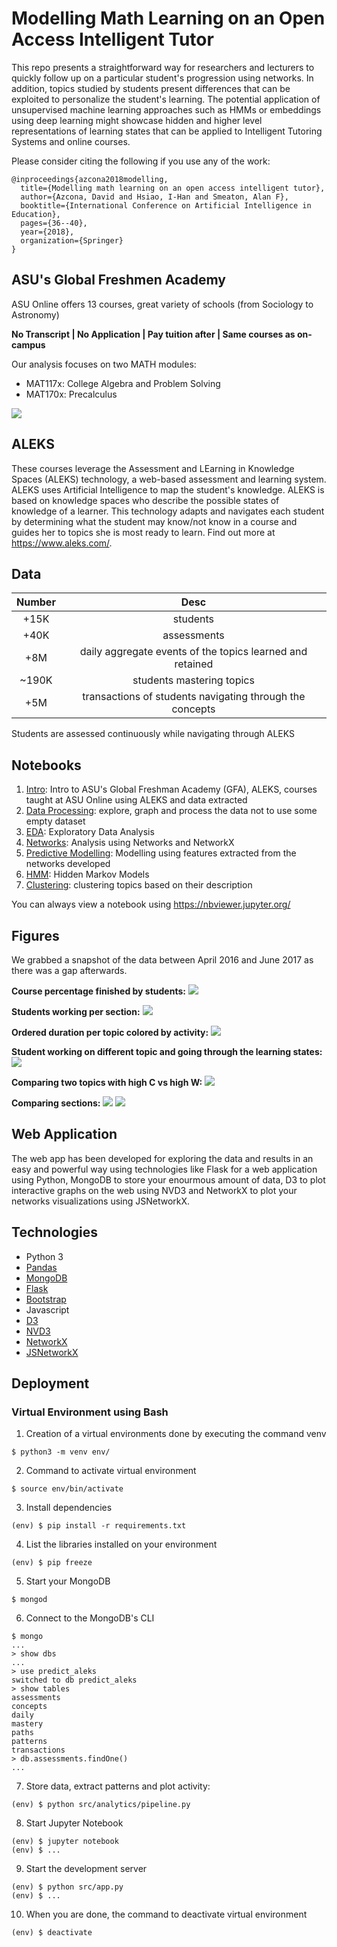 # Modelling Math Learning on an Open Access Intelligent Tutor

This repo presents a straightforward way for researchers and lecturers to quickly follow up on a particular student's progression using networks. In addition, topics studied by students present differences that can be exploited to personalize the student's learning. The potential application of unsupervised machine learning approaches such as HMMs or embeddings using deep learning might showcase hidden and higher level representations of learning states that can be applied to Intelligent Tutoring Systems and online courses.

Please consider citing the following if you use any of the work:
```
@inproceedings{azcona2018modelling,
  title={Modelling math learning on an open access intelligent tutor},
  author={Azcona, David and Hsiao, I-Han and Smeaton, Alan F},
  booktitle={International Conference on Artificial Intelligence in Education},
  pages={36--40},
  year={2018},
  organization={Springer}
}
```

## ASU's Global Freshmen Academy

ASU Online offers 13 courses, great variety of schools (from Sociology to Astronomy)

**No Transcript | No Application | Pay tuition after | Same courses as on-campus**

Our analysis focuses on two MATH modules: 
* MAT117x: College Algebra and Problem Solving
* MAT170x: Precalculus

![](figures/edX_ASU.png)

## ALEKS

These courses leverage the Assessment and LEarning in Knowledge Spaces (ALEKS) technology, a web-based assessment and learning system. ALEKS uses Artificial Intelligence to map the student's knowledge. ALEKS is based on knowledge spaces who describe the possible states of knowledge of a learner. This technology adapts and navigates each student by determining what the student may know/not know in a course and guides her to topics she is most ready to learn. Find out more at https://www.aleks.com/.

## Data

| Number | Desc |
| :-------------: | :-------------:|
| +15K | students |
| +40K | assessments |
| +8M | daily aggregate events of the topics learned and retained |
| ~190K | students mastering topics |
| +5M | transactions of students navigating through the concepts |

Students are assessed continuously while navigating through ALEKS

## Notebooks

1. [Intro](src/notebooks/1.%20Intro.ipynb): Intro to ASU's Global Freshman Academy (GFA), ALEKS, courses taught at ASU Online using ALEKS and data extracted
2. [Data Processing](src/notebooks/2.%20Data%20Preprocessing.ipynb): explore, graph and process the data not to use some empty dataset
3. [EDA](src/notebooks/3.%20EDA.ipynb): Exploratory Data Analysis
4. [Networks](src/notebooks/4.%20Networks.ipynb): Analysis using Networks and NetworkX
5. [Predictive Modelling](src/notebooks/5.%20Predictive%20Modelling.ipynb): Modelling using features extracted from the networks developed
6. [HMM](src/notebooks/6.%20HMM.ipynb): Hidden Markov Models
7. [Clustering](src/notebooks/7.%20Clustering.ipynb): clustering topics based on their description

You can always view a notebook using https://nbviewer.jupyter.org/

## Figures

We grabbed a snapshot of the data between April 2016 and June 2017 as there was a gap afterwards.

**Course percentage finished by students:**
![](figures/exploring_goal_percentage_students_courses.png)

**Students working per section:**
![](figures/exploring_students_percentage_per_section.png)

**Ordered duration per topic colored by activity:**
![](figures/exploring_students_per_topic_per_activity.png)

**Student working on different topic and going through the learning states:**
![](figures/networks_two_graphs_color.png)

**Comparing two topics with high C vs high W:**
![](figures/networks_metrics_high_C_vs_high_W.png)

**Comparing sections:**
![](figures/networks_sections_pivoted_avg_duration_OUT.png)
![](figures/networks_sections_out_len_sum_avg_IV.png)

## Web Application

The web app has been developed for exploring the data and results in an easy and powerful way using technologies like Flask for a web application using Python, MongoDB to store your enourmous amount of data, D3 to plot interactive graphs on the web using NVD3 and NetworkX to plot your networks visualizations using JSNetworkX.

## Technologies

* Python 3
* [Pandas](https://pandas.pydata.org/)
* [MongoDB](https://www.mongodb.com/)
* [Flask](http://flask.pocoo.org/)
* [Bootstrap](https://getbootstrap.com/)
* Javascript
* [D3](https://d3js.org/)
* [NVD3](http://nvd3.org/)
* [NetworkX](https://networkx.github.io/)
* [JSNetworkX](http://jsnetworkx.org/)

## Deployment

### Virtual Environment using Bash

1. Creation of a virtual environments done by executing the command venv
```
$ python3 -m venv env/
```

2. Command to activate virtual environment
```
$ source env/bin/activate
```

3. Install dependencies
```
(env) $ pip install -r requirements.txt
```

4. List the libraries installed on your environment
```
(env) $ pip freeze
```

5. Start your MongoDB
```
$ mongod
```

6. Connect to the MongoDB's CLI
```
$ mongo
...
> show dbs
...
> use predict_aleks
switched to db predict_aleks
> show tables
assessments
concepts
daily
mastery
paths
patterns
transactions
> db.assessments.findOne()
...
```

7. Store data, extract patterns and plot activity:
```
(env) $ python src/analytics/pipeline.py
```

8. Start Jupyter Notebook
```
(env) $ jupyter notebook
(env) $ ...
```

9. Start the development server
```
(env) $ python src/app.py
(env) $ ...
```

10. When you are done, the command to deactivate virtual environment
```
(env) $ deactivate
```
